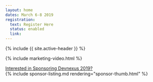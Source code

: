 ```yaml
---
layout: home
dates: March 6-8 2019
registration:
  text: Register Here
  status: enabled
  link:
---
```


{% include {{ site.active-header }} %}

{% include marketing-video.html %}

<div class="row">
      <div class="featured-header">
        <a class="action-header" href="https://ajug.typeform.com/to/BTa7bZ">Interested in Sponsoring Devnexus 2019?</a>
      </div>
      {% include sponsor-listing.md rendering="sponsor-thumb.html" %}
</div>